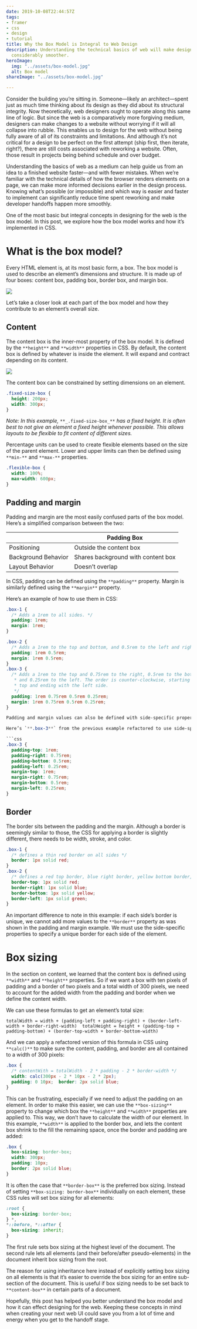 ```yaml
---
date: 2019-10-08T22:44:57Z
tags:
- framer
- css
- design
- tutorial
title: Why the Box Model is Integral to Web Design
description: Understanding the technical basics of web will make design and handoff
  considerably smoother.
heroImage:
  img: "../assets/box-model.jpg"
  alt: Box model
shareImage: "../assets/box-model.jpg"

---
```

Consider the building you’re sitting in. Someone—likely an architect—spent just as much time thinking about its design as they did about its structural integrity. Now theoretically, web designers ought to operate along this same line of logic. But since the web is a comparatively more forgiving medium, designers can make changes to a website without worrying if it will all collapse into rubble. This enables us to design for the web without being fully aware of all of its constraints and limitations. And although it’s not critical for a design to be perfect on the first attempt (ship first, then iterate, right?), there are still costs associated with reworking a website. Often, those result in projects being behind schedule and over budget.

Understanding the basics of web as a medium can help guide us from an idea to a finished website faster—and with fewer mistakes. When we’re familiar with the technical details of how the browser renders elements on a page, we can make more informed decisions earlier in the design process. Knowing what’s possible (or impossible) and which way is easier and faster to implement can significantly reduce time spent reworking and make developer handoffs happen more smoothly.

One of the most basic but integral concepts in designing for the web is the box model. In this post, we explore how the box model works and how it’s implemented in CSS.

# What is the box model?

Every HTML element is, at its most basic form, a box. The box model is used to describe an element’s dimensions and structure. It is made up of four boxes: content box, padding box, border box, and margin box.

![](https://d33wubrfki0l68.cloudfront.net/199de8f6024204f7ada6772197a3e0d90882d05e/b0fac/static/blog/posts/box-model/box-model.jpg)

Let’s take a closer look at each part of the box model and how they contribute to an element’s overall size.

## Content

The content box is the inner-most property of the box model. It is defined by the `**height**` and `**width**` properties in CSS. By default, the content box is defined by whatever is inside the element. It will expand and contract depending on its content.

![](https://d33wubrfki0l68.cloudfront.net/b406fcd640feaa82b2416e397a8d4e35b0960ee2/f292f/static/blog/posts/box-model/content.jpg)

The content box can be constrained by setting dimensions on an element.

```css
.fixed-size-box {
  height: 200px;
  width: 300px;
}
```

_Note: In this example,_ `**_.fixed-size-box_**` _has a fixed height. It is often best to not give an element a fixed height whenever possible. This allows layouts to be flexible to fit content of different sizes._

Percentage units can be used to create flexible elements based on the size of the parent element. Lower and upper limits can then be defined using `**min-**` and `**max-**` properties.

```css
.flexible-box {
  width: 100%;
  max-width: 600px;
}
```


## Padding and margin

Padding and margin are the most easily confused parts of the box model. Here’s a simplified comparison between the two:

|  | Padding Box |
| --- | --- |
| Positioning | Outside the content box |
| Background Behavior | Shares background with content box |
| Layout Behavior | Doesn’t overlap |

In CSS, padding can be defined using the `**padding**` property. Margin is similarly defined using the `**margin**` property.

Here’s an example of how to use them in CSS:

```css
.box-1 {
  /* Adds a 1rem to all sides. */
  padding: 1rem;
  margin: 1rem;
}    

.box-2 {  
  /* Adds a 1rem to the top and bottom, and 0.5rem to the left and right. */  
  padding: 1rem 0.5rem;
  margin: 1rem 0.5rem;
}  
.box-3 {
  /* Adds a 1rem to the top and 0.75rem to the right, 0.5rem to the bottom,
   * and 0.25rem to the left. The order is counter-clockwise, starting with the
   * top and ending with the left side.
   */  
  padding: 1rem 0.75rem 0.5rem 0.25rem;  
  margin: 1rem 0.75rem 0.5rem 0.25rem;
}

Padding and margin values can also be defined with side-specific properties, as opposed to the shorthand used in this example. Sometimes this can be easier to read because it’s clear which value corresponds to which side of the element. It’s also useful for when only one side of an element requires padding or margin.

Here’s `**.box-3**` from the previous example refactored to use side-specific properties:

```css
.box-3 {
  padding-top: 1rem;
  padding-right: 0.75rem;
  padding-bottom: 0.5rem;
  padding-left: 0.25rem;
  margin-top: 1rem;
  margin-right: 0.75rem;
  margin-bottom: 0.5rem;
  margin-left: 0.25rem;
}
```

## Border

The border sits between the padding and the margin. Although a border is seemingly similar to those, the CSS for applying a border is slightly different, there needs to be width, stroke, and color.

```css
.box-1 {
  /* defines a thin red border on all sides */
  border: 1px solid red;
}
.box-2 {
  /* defines a red top border, blue right border, yellow bottom border, and green left border. */
  border-top: 1px solid red;
  border-right: 1px solid blue;
  border-bottom: 1px solid yellow;
  border-left: 1px solid green;
}
```

An important difference to note in this example: if each side’s border is unique, we cannot add more values to the `**border**` property as was shown in the padding and margin example. We must use the side-specific properties to specify a unique border for each side of the element.

# Box sizing

In the section on content, we learned that the content box is defined using `**width**` and `**height**` properties. So if we want a box with ten pixels of padding and a border of two pixels and a total width of 300 pixels, we need to account for the added width from the padding and border when we define the content width.

We can use these formulas to get an element’s total size:

```    
totalWidth = width + (padding-left + padding-right) + (border-left-width + border-right-width)  totalHeight = height + (padding-top + padding-bottom) + (border-top-width + border-bottom-width)
```

And we can apply a refactored version of this formula in CSS using `**calc()**` to make sure the content, padding, and border are all contained to a width of 300 pixels:

```css
.box {
  /* contentWith = totalWidth - 2 * padding - 2 * border-width */
  width: calc(300px - 2 * 10px - 2 * 2px);
  padding: 0 10px;  border: 2px solid blue;
}
```

This can be frustrating, especially if we need to adjust the padding on an element. In order to make this easier, we can use the `**box-sizing**` property to change which box the `**height**` and `**width**` properties are applied to. This way, we don’t have to calculate the width of our element. In this example, `**width**` is applied to the border box, and lets the content box shrink to the fill the remaining space, once the border and padding are added:

```css
.box {
  box-sizing: border-box;  
  width: 300px;
  padding: 10px;
  border: 2px solid blue;
}
```

It is often the case that `**border-box**` is the preferred box sizing. Instead of setting `**box-sizing: border-box**` individually on each element, these CSS rules will set box sizing for all elements:

```css
:root { 
  box-sizing: border-box;
} *, 
*::before, *::after {
  box-sizing: inherit;
}
```

The first rule sets box sizing at the highest level of the document. The second rule lets all elements (and their before/after pseudo-elements) in the document inherit box sizing from the root.

The reason for using inheritance here instead of explicitly setting box sizing on all elements is that it’s easier to override the box sizing for an entire sub-section of the document. This is useful if box sizing needs to be set back to `**content-box**` in certain parts of a document.

Hopefully, this post has helped you better understand the box model and how it can effect designing for the web. Keeping these concepts in mind when creating your next web UI could save you from a lot of time and energy when you get to the handoff stage.